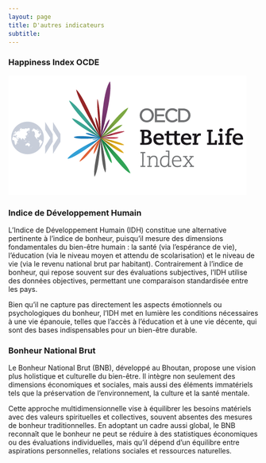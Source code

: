```yaml
---
layout: page
title: D'autres indicateurs
subtitle: 
---
```


### Happiness Index OCDE

![OCDEBetterlife.png](OCDEBetterlife.png)

### Indice de Développement Humain
L’Indice de Développement Humain (IDH) constitue une alternative pertinente à l’indice de bonheur, puisqu’il mesure des dimensions fondamentales du bien-être humain : la santé (via l’espérance de vie), l’éducation (via le niveau moyen et attendu de scolarisation) et le niveau de vie (via le revenu national brut par habitant). Contrairement à l’indice de bonheur, qui repose souvent sur des évaluations subjectives, l’IDH utilise des données objectives, permettant une comparaison standardisée entre les pays.

Bien qu’il ne capture pas directement les aspects émotionnels ou psychologiques du bonheur, l’IDH met en lumière les conditions nécessaires à une vie épanouie, telles que l’accès à l’éducation et à une vie décente, qui sont des bases indispensables pour un bien-être durable.

### Bonheur National Brut

Le Bonheur National Brut (BNB), développé au Bhoutan, propose une vision plus holistique et culturelle du bien-être. Il intègre non seulement des dimensions économiques et sociales, mais aussi des éléments immatériels tels que la préservation de l’environnement, la culture et la santé mentale.

Cette approche multidimensionnelle vise à équilibrer les besoins matériels avec des valeurs spirituelles et collectives, souvent absentes des mesures de bonheur traditionnelles. En adoptant un cadre aussi global, le BNB reconnaît que le bonheur ne peut se réduire à des statistiques économiques ou des évaluations individuelles, mais qu’il dépend d’un équilibre entre aspirations personnelles, relations sociales et ressources naturelles.
